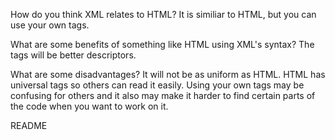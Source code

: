 How do you think XML relates to HTML?
It is similiar to HTML, but you can use your own tags.

What are some benefits of something like HTML using XML's syntax? 
The tags will be better descriptors.

What are some disadvantages? 
It will not be as uniform as HTML.  HTML has universal tags so others can read it easily.  Using your own tags may be confusing for others and it also may make it harder to find certain parts of the code when you want to work on it.



        






















README